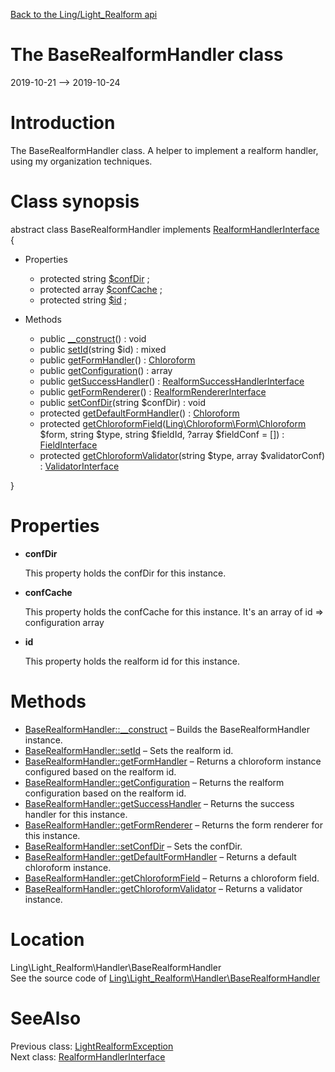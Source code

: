 [Back to the Ling/Light_Realform api](https://github.com/lingtalfi/Light_Realform/blob/master/doc/api/Ling/Light_Realform.md)



The BaseRealformHandler class
================
2019-10-21 --> 2019-10-24






Introduction
============

The BaseRealformHandler class.
A helper to implement a realform handler, using my organization techniques.



Class synopsis
==============


abstract class <span class="pl-k">BaseRealformHandler</span> implements [RealformHandlerInterface](https://github.com/lingtalfi/Light_Realform/blob/master/doc/api/Ling/Light_Realform/Handler/RealformHandlerInterface.md) {

- Properties
    - protected string [$confDir](#property-confDir) ;
    - protected array [$confCache](#property-confCache) ;
    - protected string [$id](#property-id) ;

- Methods
    - public [__construct](https://github.com/lingtalfi/Light_Realform/blob/master/doc/api/Ling/Light_Realform/Handler/BaseRealformHandler/__construct.md)() : void
    - public [setId](https://github.com/lingtalfi/Light_Realform/blob/master/doc/api/Ling/Light_Realform/Handler/BaseRealformHandler/setId.md)(string $id) : mixed
    - public [getFormHandler](https://github.com/lingtalfi/Light_Realform/blob/master/doc/api/Ling/Light_Realform/Handler/BaseRealformHandler/getFormHandler.md)() : [Chloroform](https://github.com/lingtalfi/Chloroform)
    - public [getConfiguration](https://github.com/lingtalfi/Light_Realform/blob/master/doc/api/Ling/Light_Realform/Handler/BaseRealformHandler/getConfiguration.md)() : array
    - public [getSuccessHandler](https://github.com/lingtalfi/Light_Realform/blob/master/doc/api/Ling/Light_Realform/Handler/BaseRealformHandler/getSuccessHandler.md)() : [RealformSuccessHandlerInterface](https://github.com/lingtalfi/Light_Realform/blob/master/doc/api/Ling/Light_Realform/SuccessHandler/RealformSuccessHandlerInterface.md)
    - public [getFormRenderer](https://github.com/lingtalfi/Light_Realform/blob/master/doc/api/Ling/Light_Realform/Handler/BaseRealformHandler/getFormRenderer.md)() : [RealformRendererInterface](https://github.com/lingtalfi/Light_Realform/blob/master/doc/api/Ling/Light_Realform/Renderer/RealformRendererInterface.md)
    - public [setConfDir](https://github.com/lingtalfi/Light_Realform/blob/master/doc/api/Ling/Light_Realform/Handler/BaseRealformHandler/setConfDir.md)(string $confDir) : void
    - protected [getDefaultFormHandler](https://github.com/lingtalfi/Light_Realform/blob/master/doc/api/Ling/Light_Realform/Handler/BaseRealformHandler/getDefaultFormHandler.md)() : [Chloroform](https://github.com/lingtalfi/Chloroform)
    - protected [getChloroformField](https://github.com/lingtalfi/Light_Realform/blob/master/doc/api/Ling/Light_Realform/Handler/BaseRealformHandler/getChloroformField.md)([Ling\Chloroform\Form\Chloroform](https://github.com/lingtalfi/Chloroform) $form, string $type, string $fieldId, ?array $fieldConf = []) : [FieldInterface](https://github.com/lingtalfi/Chloroform/blob/master/doc/api/Ling/Chloroform/Field/FieldInterface.md)
    - protected [getChloroformValidator](https://github.com/lingtalfi/Light_Realform/blob/master/doc/api/Ling/Light_Realform/Handler/BaseRealformHandler/getChloroformValidator.md)(string $type, array $validatorConf) : [ValidatorInterface](https://github.com/lingtalfi/Chloroform/blob/master/doc/api/Ling/Chloroform/Validator/ValidatorInterface.md)

}




Properties
=============

- <span id="property-confDir"><b>confDir</b></span>

    This property holds the confDir for this instance.
    
    

- <span id="property-confCache"><b>confCache</b></span>

    This property holds the confCache for this instance.
    It's an array of id => configuration array
    
    

- <span id="property-id"><b>id</b></span>

    This property holds the realform id for this instance.
    
    



Methods
==============

- [BaseRealformHandler::__construct](https://github.com/lingtalfi/Light_Realform/blob/master/doc/api/Ling/Light_Realform/Handler/BaseRealformHandler/__construct.md) &ndash; Builds the BaseRealformHandler instance.
- [BaseRealformHandler::setId](https://github.com/lingtalfi/Light_Realform/blob/master/doc/api/Ling/Light_Realform/Handler/BaseRealformHandler/setId.md) &ndash; Sets the realform id.
- [BaseRealformHandler::getFormHandler](https://github.com/lingtalfi/Light_Realform/blob/master/doc/api/Ling/Light_Realform/Handler/BaseRealformHandler/getFormHandler.md) &ndash; Returns a chloroform instance configured based on the realform id.
- [BaseRealformHandler::getConfiguration](https://github.com/lingtalfi/Light_Realform/blob/master/doc/api/Ling/Light_Realform/Handler/BaseRealformHandler/getConfiguration.md) &ndash; Returns the realform configuration based on the realform id.
- [BaseRealformHandler::getSuccessHandler](https://github.com/lingtalfi/Light_Realform/blob/master/doc/api/Ling/Light_Realform/Handler/BaseRealformHandler/getSuccessHandler.md) &ndash; Returns the success handler for this instance.
- [BaseRealformHandler::getFormRenderer](https://github.com/lingtalfi/Light_Realform/blob/master/doc/api/Ling/Light_Realform/Handler/BaseRealformHandler/getFormRenderer.md) &ndash; Returns the form renderer for this instance.
- [BaseRealformHandler::setConfDir](https://github.com/lingtalfi/Light_Realform/blob/master/doc/api/Ling/Light_Realform/Handler/BaseRealformHandler/setConfDir.md) &ndash; Sets the confDir.
- [BaseRealformHandler::getDefaultFormHandler](https://github.com/lingtalfi/Light_Realform/blob/master/doc/api/Ling/Light_Realform/Handler/BaseRealformHandler/getDefaultFormHandler.md) &ndash; Returns a default chloroform instance.
- [BaseRealformHandler::getChloroformField](https://github.com/lingtalfi/Light_Realform/blob/master/doc/api/Ling/Light_Realform/Handler/BaseRealformHandler/getChloroformField.md) &ndash; Returns a chloroform field.
- [BaseRealformHandler::getChloroformValidator](https://github.com/lingtalfi/Light_Realform/blob/master/doc/api/Ling/Light_Realform/Handler/BaseRealformHandler/getChloroformValidator.md) &ndash; Returns a validator instance.





Location
=============
Ling\Light_Realform\Handler\BaseRealformHandler<br>
See the source code of [Ling\Light_Realform\Handler\BaseRealformHandler](https://github.com/lingtalfi/Light_Realform/blob/master/Handler/BaseRealformHandler.php)



SeeAlso
==============
Previous class: [LightRealformException](https://github.com/lingtalfi/Light_Realform/blob/master/doc/api/Ling/Light_Realform/Exception/LightRealformException.md)<br>Next class: [RealformHandlerInterface](https://github.com/lingtalfi/Light_Realform/blob/master/doc/api/Ling/Light_Realform/Handler/RealformHandlerInterface.md)<br>
